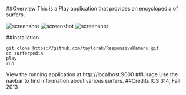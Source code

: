 ##Overview
This is a Play application that provides an encyclopedia of surfers.  

![screenshot](https://raw.github.com/taylorak/surferpedia/dynamic/public/images/New_Surfer.png)
![screenshot](https://raw.github.com/taylorak/surferpedia/dynamic/public/images/Home.png)
![screenshot](https://raw.github.com/taylorak/surferpedia/dynamic/public/images/Surfer.png)

##Installation
```
git clone https://github.com/taylorak/ResponsiveKamanu.git  
cd surferpedia  
play  
run
```  

View the running application at http://localhost:9000
##Usage
Use the navbar to find information about various surfers.
##Credits
ICS 314, Fall 2013  
